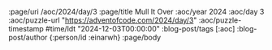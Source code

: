 :page/uri /aoc/2024/day/3
:page/title Mull It Over
:aoc/year 2024
:aoc/day 3
:aoc/puzzle-url "https://adventofcode.com/2024/day/3"
:aoc/puzzle-timestamp #time/ldt "2024-12-03T00:00:00"
:blog-post/tags [:aoc]
:blog-post/author {:person/id :einarwh}
:page/body

<!-- # Einar W. Høst -->
